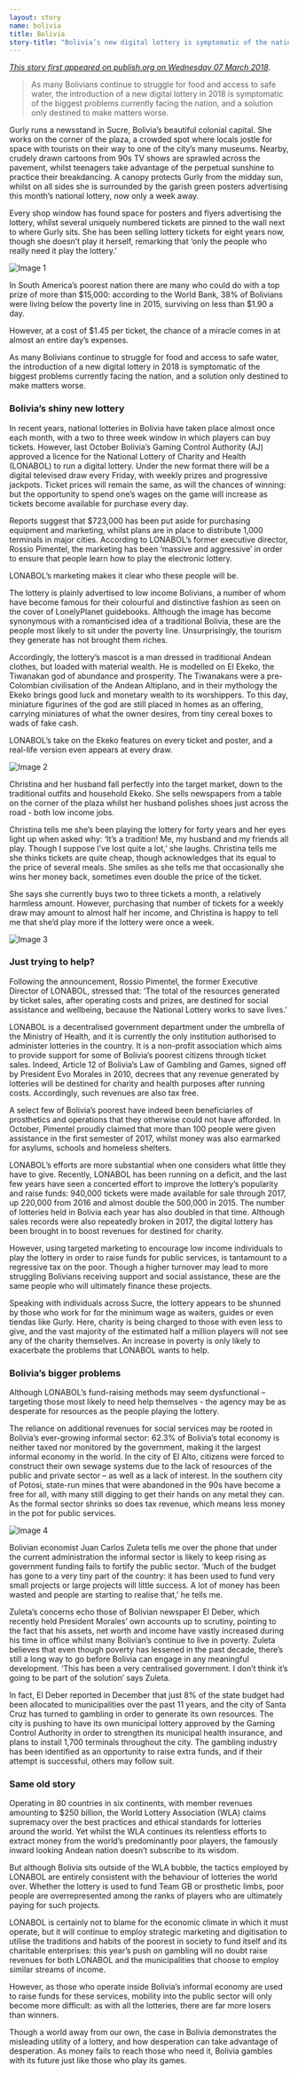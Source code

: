 ```yaml
---
layout: story
name: bolivia
title: Bolivia
story-title: "Bolivia’s new digital lottery is symptomatic of the nation’s bigger problems"
---
```

_[This story first appeared on publish.org on Wednesday 07 March 2018](https://beta.publish.org/channel/ethics/commissions/15ce514988ef74f40de8a5b3d372c9c1/pitch/ef02507ef4af24d26f7f5e9310b13e26/post/ef02507ef4af24d26f7f5e9310b13e26)_.

>As many Bolivians continue to struggle for food and access to safe water, the introduction of a new digital lottery in 2018 is symptomatic of the biggest problems currently facing the nation, and a solution only destined to make matters worse.

Gurly runs a newsstand in Sucre, Bolivia’s beautiful colonial capital. She works on the corner of the plaza, a crowded spot where locals jostle for space with tourists on their way to one of the city’s many museums. Nearby, crudely drawn cartoons from 90s TV shows are sprawled across the pavement, whilst teenagers take advantage of the perpetual sunshine to practice their breakdancing. A canopy protects Gurly from the midday sun, whilst on all sides she is surrounded by the garish green posters advertising this month’s national lottery, now only a week away.

Every shop window has found space for posters and flyers advertising the lottery, whilst several uniquely numbered tickets are pinned to the wall next to where Gurly sits. She has been selling lottery tickets for eight years now, though she doesn’t play it herself, remarking that ‘only the people who really need it play the lottery.’

![Image 1](url.png "Image 1")

In South America’s poorest nation there are many who could do with a top prize of more than $15,000: according to the World Bank, 38% of Bolivians were living below the poverty line in 2015, surviving on less than $1.90 a day.

However, at a cost of $1.45 per ticket, the chance of a miracle comes in at almost an entire day’s expenses.

As many Bolivians continue to struggle for food and access to safe water, the introduction of a new digital lottery in 2018 is symptomatic of the biggest problems currently facing the nation, and a solution only destined to make matters worse.

### Bolivia’s shiny new lottery

In recent years, national lotteries in Bolivia have taken place almost once each month, with a two to three week window in which players can buy tickets. However, last October Bolivia’s Gaming Control Authority (AJ) approved a licence for the National Lottery of Charity and Health (LONABOL) to run a digital lottery. Under the new format there will be a digital televised draw every Friday, with weekly prizes and progressive jackpots. Ticket prices will remain the same, as will the chances of winning: but the opportunity to spend one’s wages on the game will increase as tickets become available for purchase every day.

Reports suggest that $723,000 has been put aside for purchasing equipment and marketing, whilst plans are in place to distribute 1,000 terminals in major cities. According to LONABOL’s former executive director, Rossio Pimentel, the marketing has been ‘massive and aggressive’ in order to ensure that people learn how to play the electronic lottery.

LONABOL’s marketing makes it clear who these people will be.

The lottery is plainly advertised to low income Bolivians, a number of whom have become famous for their colourful and distinctive fashion as seen on the cover of LonelyPlanet guidebooks. Although the image has become synonymous with a romanticised idea of a traditional Bolivia, these are the people most likely to sit under the poverty line. Unsurprisingly, the tourism they generate has not brought them riches.

Accordingly, the lottery’s mascot is a man dressed in traditional Andean clothes, but loaded with material wealth. He is modelled on El Ekeko, the Tiwanakan god of abundance and prosperity. The Tiwanakans were a pre-Colombian civilisation of the Andean Altiplano, and in their mythology the Ekeko brings good luck and monetary wealth to its worshippers. To this day, miniature figurines of the god are still placed in homes as an offering, carrying miniatures of what the owner desires, from tiny cereal boxes to wads of fake cash.

LONABOL’s take on the Ekeko features on every ticket and poster, and a real-life version even appears at every draw.

![Image 2](url.png "Image 2")

Christina and her husband fall perfectly into the target market, down to the traditional outfits and household Ekeko. She sells newspapers from a table on the corner of the plaza whilst her husband polishes shoes just across the road - both low income jobs.

Christina tells me she’s been playing the lottery for forty years and her eyes light up when asked why: ‘It’s a tradition! Me, my husband and my friends all play. Though I suppose I’ve lost quite a lot,’ she laughs. Christina tells me she thinks tickets are quite cheap, though acknowledges that its equal to the price of several meals. She smiles as she tells me that occasionally she wins her money back, sometimes even double the price of the ticket.

She says she currently buys two to three tickets a month, a relatively harmless amount. However, purchasing that number of tickets for a weekly draw may amount to almost half her income, and Christina is happy to tell me that she’d play more if the lottery were once a week.

![Image 3](url.png "Image 3")

### Just trying to help?

Following the announcement, Rossio Pimentel, the former Executive Director of LONABOL, stressed that: ‘The total of the resources generated by ticket sales, after operating costs and prizes, are destined for social assistance and wellbeing, because the National Lottery works to save lives.’

LONABOL is a decentralised government department under the umbrella of the Ministry of Health, and it is currently the only institution authorised to administer lotteries in the country. It is a non-profit association which aims to provide support for some of Bolivia’s poorest citizens through ticket sales. Indeed, Article 12 of Bolivia’s Law of Gambling and Games, signed off by President Evo Morales in 2010, decrees that any revenue generated by lotteries will be destined for charity and health purposes after running costs. Accordingly, such revenues are also tax free.

A select few of Bolivia’s poorest have indeed been beneficiaries of prosthetics and operations that they otherwise could not have afforded. In October, Pimentel proudly claimed that more than 100 people were given assistance in the first semester of 2017, whilst money was also earmarked for asylums, schools and homeless shelters.

LONABOL’s efforts are more substantial when one considers what little they have to give. Recently, LONABOL has been running on a deficit, and the last few years have seen a concerted effort to improve the lottery’s popularity and raise funds: 940,000 tickets were made available for sale through 2017, up 220,000 from 2016 and almost double the 500,000 in 2015. The number of lotteries held in Bolivia each year has also doubled in that time. Although sales records were also repeatedly broken in 2017, the digital lottery has been brought in to boost revenues for destined for charity.

However, using targeted marketing to encourage low income individuals to play the lottery in order to raise funds for public services, is tantamount to a regressive tax on the poor. Though a higher turnover may lead to more struggling Bolivians receiving support and social assistance, these are the same people who will ultimately finance these projects.

Speaking with individuals across Sucre, the lottery appears to be shunned by those who work for for the minimum wage as waiters, guides or even tiendas like Gurly. Here, charity is being charged to those with even less to give, and the vast majority of the estimated half a million players will not see any of the charity themselves. An increase in poverty is only likely to exacerbate the problems that LONABOL wants to help.

### Bolivia’s bigger problems

Although LONABOL’s fund-raising methods may seem dysfunctional – targeting those most likely to need help themselves - the agency may be as desperate for resources as the people playing the lottery.

The reliance on additional revenues for social services may be rooted in Bolivia’s ever-growing informal sector: 62.3% of Bolivia’s total economy is neither taxed nor monitored by the government, making it the largest informal economy in the world. In the city of El Alto, citizens were forced to construct their own sewage systems due to the lack of resources of the public and private sector – as well as a lack of interest. In the southern city of Potosi, state-run mines that were abandoned in the 90s have become a free for all, with many still digging to get their hands on any metal they can. As the formal sector shrinks so does tax revenue, which means less money in the pot for public services.

![Image 4](url.png "Image 4")

Bolivian economist Juan Carlos Zuleta tells me over the phone that under the current administration the informal sector is likely to keep rising as government funding fails to fortify the public sector. ‘Much of the budget has gone to a very tiny part of the country: it has been used to fund very small projects or large projects will little success. A lot of money has been wasted and people are starting to realise that,’ he tells me.

Zuleta’s concerns echo those of Bolivian newspaper El Deber, which recently held President Morales’ own accounts up to scrutiny, pointing to the fact that his assets, net worth and income have vastly increased during his time in office whilst many Bolivian’s continue to live in poverty. Zuleta believes that even though poverty has lessened in the past decade, there’s still a long way to go before Bolivia can engage in any meaningful development. ‘This has been a very centralised government. I don’t think it’s going to be part of the solution’ says Zuleta.

In fact, El Deber reported in December that just 8% of the state budget had been allocated to municipalities over the past 11 years, and the city of Santa Cruz has turned to gambling in order to generate its own resources. The city is pushing to have its own municipal lottery approved by the Gaming Control Authority in order to strengthen its municipal health insurance, and plans to install 1,700 terminals throughout the city. The gambling industry has been identified as an opportunity to raise extra funds, and if their attempt is successful, others may follow suit.

### Same old story

Operating in 80 countries in six continents, with member revenues amounting to $250 billion, the World Lottery Association (WLA) claims supremacy over the best practices and ethical standards for lotteries around the world. Yet whilst the WLA continues its relentless efforts to extract money from the world’s predominantly poor players, the famously inward looking Andean nation doesn’t subscribe to its wisdom.

But although Bolivia sits outside of the WLA bubble, the tactics employed by LONABOL are entirely consistent with the behaviour of lotteries the world over. Whether the lottery is used to fund Team GB or prosthetic limbs, poor people are overrepresented among the ranks of players who are ultimately paying for such projects.

LONABOL is certainly not to blame for the economic climate in which it must operate, but it will continue to employ strategic marketing and digitisation to utilise the traditions and habits of the poorest in society to fund itself and its charitable enterprises: this year’s push on gambling will no doubt raise revenues for both LONABOL and the municipalities that choose to employ similar streams of income.

However, as those who operate inside Bolivia’s informal economy are used to raise funds for these services, mobility into the public sector will only become more difficult: as with all the lotteries, there are far more losers than winners.

Though a world away from our own, the case in Bolivia demonstrates the misleading utility of a lottery, and how desperation can take advantage of desperation. As money fails to reach those who need it, Bolivia gambles with its future just like those who play its games.